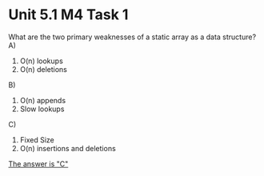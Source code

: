 # Unit 5.1 M4 Task 1
What are the two primary weaknesses of a static array as a data structure?
A) 
1. O(n) lookups
2. O(n) deletions

B) 
1. O(n) appends
2. Slow lookups

C) 
1. Fixed Size
2. O(n) insertions and deletions

[The answer is "C" ](https://lambdaschool.instructure.com/courses/1739/pages/objective-01-recall-the-time-and-space-complexity-the-strengths-and-weaknesses-and-basic-operations-of-a-static-array?module_item_id=622148)
